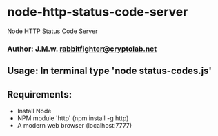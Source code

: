 # node-http-status-code-server
Node HTTP Status Code Server

### Author: J.M.w. <rabbitfighter@cryptolab.net>

## Usage: In terminal type 'node status-codes.js'

## Requirements:
 * Install Node 
 * NPM module 'http' (npm install -g http)
 * A modern web browser (localhost:7777)

